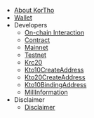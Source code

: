 - [About KorTho](/intro.md)
- [Wallet](/wallet.md)
- Developers
    - [On-chain Interaction](/dev/sdk.md)
    - [Contract](/dev/contract.md)
    - [Mainnet](/mainnet.md)
    - [Testnet](/testnet.md)
    - [Krc20](/dev/krc20.md)
    - [Kto10CreateAddress](/dev/create_address10.md)
    - [Kto20CreateAddress](/dev/create_address20.md)
    - [Kto10BindingAddress](/dev/bingding_address10.md)
    - [MillInformation](/dev/mill_information.md)
- Disclaimer
    - [Disclaimer](/disclaimer.md)
    
